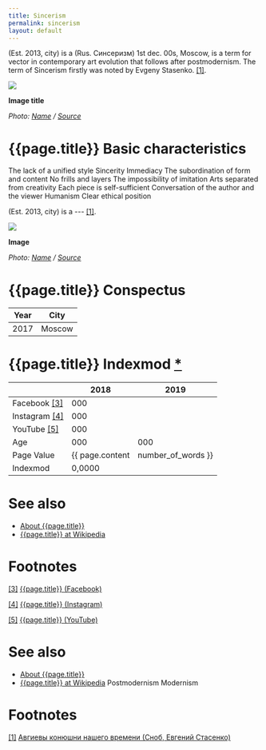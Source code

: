 ```yaml
---
title: Sincerism
permalink: sincerism
layout: default
---
```


(Est. 2013, city) is a (Rus. Синсеризм) 1st dec. 00s, Moscow, is a term for vector in contemporary art evolution that follows after postmodernism. The term of Sincerism firstly was noted by Evgeny Stasenko. <span id="a1">[\[1\]](#f1)</span>.

![](/encyclopedia/images/image-name.jpg)

**Image title**

*Photo: [Name](index) / [Source](index)*

# {{page.title}} Basic characteristics
The lack of a unified style
Sincerity
Immediacy
The subordination of form and content
No frills and layers
The impossibility of imitation
Arts separated from creativity
Each piece is self-sufficient
Conversation of the author and the viewer
Humanism
Clear ethical position

(Est. 2013, city) is a --- <span id="a1">[\[1\]](#f1)</span>.

![](/encyclopedia/images/{{page.permalink}}.jpg)

**Image**

*Photo: [Name](index) / [Source](index)*

# {{page.title}} Conspectus

|Year|City|
|-|-|
|2017|Moscow|

# {{page.title}} Indexmod [*](indexmod)

||2018|2019|
|-|-|-|
|Facebook <span id="a3">[\[3\]](#f3)</span>|000||
|Instagram <span id="a4">[\[4\]](#f4)</span>|000||
|YouTube <span id="a5">[\[5\]](#f5)</span>|000||
|Age|000|000|
|Page Value|{{ page.content | number_of_words }}||
|Indexmod|0,0000||

# See also

+ [About {{page.title}}](index)
+ [{{page.title}} at Wikipedia](index)

# Footnotes

[[3]](#a3) <span id="f3"></span> [{{page.title}} (Facebook)](index)

[[4]](#a4) <span id="f4"></span> [{{page.title}} (Instagram)](index)

[[5]](#a5) <span id="f5"></span> [{{page.title}} (YouTube)](index)

# See also

+ [About {{page.title}}](index)
+ [{{page.title}} at Wikipedia](index)
Postmodernism
Modernism

# Footnotes

[[1]](#a1) <span id="f1"></span> [Авгиевы конюшни нашего времени (Сноб, Евгений Стасенко)](https://snob.ru/profile/29066/blog/85052)
